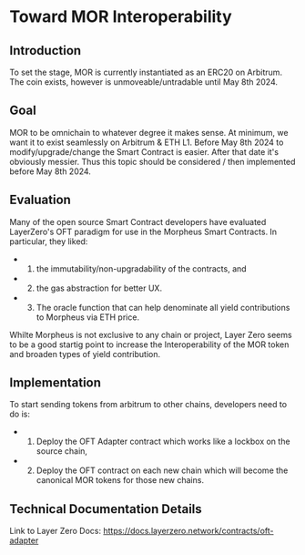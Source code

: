 # Toward MOR Interoperability 

## Introduction
To set the stage, MOR is currently instantiated as an ERC20 on Arbitrum. The coin exists, however is unmoveable/untradable until May 8th 2024. 

## Goal
MOR to be omnichain to whatever degree it makes sense. At minimum, we want it to exist seamlessly on Arbitrum & ETH L1. 
Before May 8th 2024 to modify/upgrade/change the Smart Contract is easier. After that date it's obviously messier. Thus this topic should be considered / then implemented before May 8th 2024.

## Evaluation
Many of the open source Smart Contract developers have evaluated LayerZero's OFT paradigm for use in the Morpheus Smart Contracts. 
In particular, they liked: 
- 1) the immutability/non-upgradability of the contracts, and 
- 2) the gas abstraction for better UX.
- 3) The oracle function that can help denominate all yield contributions to Morpheus via ETH price.

Whilte Morpheus is not exclusive to any chain or project, Layer Zero seems to be a good startig point to increase the Interoperability of the MOR token and broaden types of yield contribution.

## Implementation
To start sending tokens from arbitrum to other chains, developers need to do is: 
- 1. Deploy the OFT Adapter contract which works like a lockbox on the source chain, 
- 2. Deploy the OFT contract on each new chain which will become the canonical MOR tokens for those new chains.

## Technical Documentation Details
Link to Layer Zero Docs: https://docs.layerzero.network/contracts/oft-adapter
